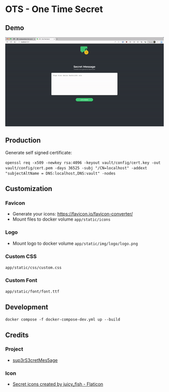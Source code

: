 # OTS - One Time Secret

## Demo

![Demo](doc/demo.gif)

## Production

Generate self signed certificate:

`openssl req -x509 -newkey rsa:4096 -keyout vault/config/cert.key -out vault/config/cert.pem -days 36525 -subj "/CN=localhost" -addext "subjectAltName = DNS:localhost,DNS:vault" -nodes`

## Customization

### Favicon

- Generate your icons: <https://favicon.io/favicon-converter/>
- Mount files to docker volume `app/static/icons`

### Logo

- Mount logo to docker volume `app/static/img/logo/logo.png`

### Custom CSS

`app/static/css/custom.css`


### Custom Font

`app/static/font/font.ttf`

## Development

`docker compose -f docker-compose-dev.yml up --build`

## Credits

### Project

- [sup3rS3cretMes5age](https://github.com/algolia/sup3rS3cretMes5age)

### Icon

- <a href="https://www.flaticon.com/free-icons/secret" title="secret icons">Secret icons created by juicy_fish - Flaticon</a>
